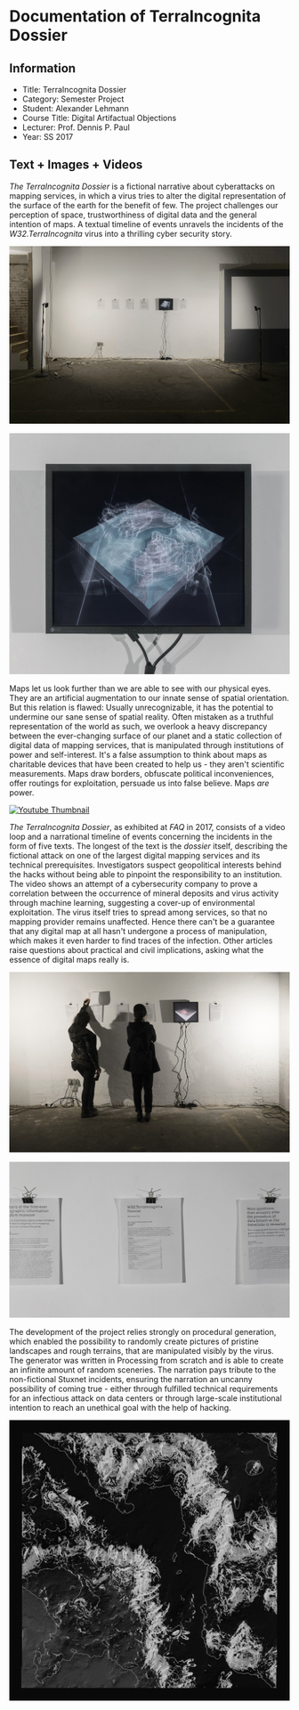 # Documentation of TerraIncognita Dossier

## Information

* Title: TerraIncognita Dossier
* Category: Semester Project
* Student: Alexander Lehmann
* Course Title: Digital Artifactual Objections
* Lecturer: Prof. Dennis P. Paul
* Year: SS 2017

## Text + Images + Videos

*The TerraIncognita Dossier* is a fictional narrative about cyberattacks on mapping services, in which a virus tries to alter the digital representation of the surface of the earth for the benefit of few. The project challenges our perception of space, trustworthiness of digital data and the general intention of maps. A textual timeline of events unravels the incidents of the *W32.TerraIncognita* virus into a thrilling cyber security story.

![Picture of the exhibition](images_web/exhibition_1.jpg)

![Picture of the exhibition](images_web/exhibition_4.jpg)

Maps let us look further than we are able to see with our physical eyes. They are an artificial augmentation to our innate sense of spatial orientation. But this relation is flawed: Usually unrecognizable, it has the potential to undermine our sane sense of spatial reality. Often mistaken as a truthful representation of the world as such, we overlook a heavy discrepancy between the ever-changing surface of our planet and a static collection of digital data of mapping services, that is manipulated through institutions of power and self-interest. It's a false assumption to think about maps as charitable devices that have been created to help us - they aren't scientific measurements. Maps draw borders, obfuscate political inconveniences, offer routings for exploitation, persuade us into false believe. Maps *are* power.

[![Youtube Thumbnail](http://i3.ytimg.com/vi/w-6fRIua-BM/maxresdefault.jpg)](https://www.youtube.com/watch?v=w-6fRIua-BM)

*The TerraIncognita Dossier*, as exhibited at *FAQ* in 2017, consists of a video loop and a narrational timeline of events concerning the incidents in the form of five texts. The longest of the text is the *dossier* itself, describing the fictional attack on one of the largest digital mapping services and its technical prerequisites. Investigators suspect geopolitical interests behind the hacks without being able to pinpoint the responsibility to an institution. The video shows an attempt of a cybersecurity company to prove a correlation between the occurrence of mineral deposits and virus activity through machine learning, suggesting a cover-up of environmental exploitation. The virus itself tries to spread among services, so that no mapping provider remains unaffected. Hence there can't be a guarantee that any digital map at all hasn't undergone a process of manipulation, which makes it even harder to find traces of the infection. Other articles raise questions about practical and civil implications, asking what the essence of digital maps really is.

![Picture of the exhibition](images_web/exhibition_2.jpg)

![Picture of the exhibition](images_web/exhibition_3.jpg)

The development of the project relies strongly on procedural generation, which enabled the possibility to randomly create pictures of pristine landscapes and rough terrains, that are manipulated visibly by the virus. The generator was written in Processing from scratch and is able to create an infinite amount of random sceneries. The narration pays tribute to the non-fictional Stuxnet incidents, ensuring the narration an uncanny possibility of coming true - either through fulfilled technical requirements for an infectious attack on data centers or through large-scale institutional intention to reach an unethical goal with the help of hacking.

![Picture of the exhibition](images_web/pcg_1.jpg)